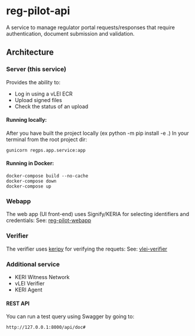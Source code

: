 # reg-pilot-api
A service to manage regulator portal requests/responses that require authentication, document submission and validation. 

## Architecture

### Server (this service)
Provides the ability to:
* Log in using a vLEI ECR
* Upload signed files
* Check the status of an upload

#### Running locally:
After you have built the project locally (ex python -m pip install -e .)
In your terminal from the root project dir:

``` 
gunicorn regps.app.service:app
```

#### Running in Docker:
```
docker-compose build --no-cache
docker-compose down
docker-compose up
```

### Webapp
The web app (UI front-end) uses Signify/KERIA for selecting identifiers and credentials:
See: [reg-pilot-webapp](https://github.com/GLEIF-IT/reg-pilot-webapp)

### Verifier
The verifier uses [keripy](https://github.com/WebOfTRust/keripy) for verifying the requets:
See: [vlei-verifier](https://github.com/GLEIF-IT/vlei-verifier)

### Additional service
* KERI Witness Network
* vLEI Verifier
* KERI Agent

#### REST API
 You can run a test query using Swagger by going to:
 ```
 http://127.0.0.1:8000/api/doc#
 ```

